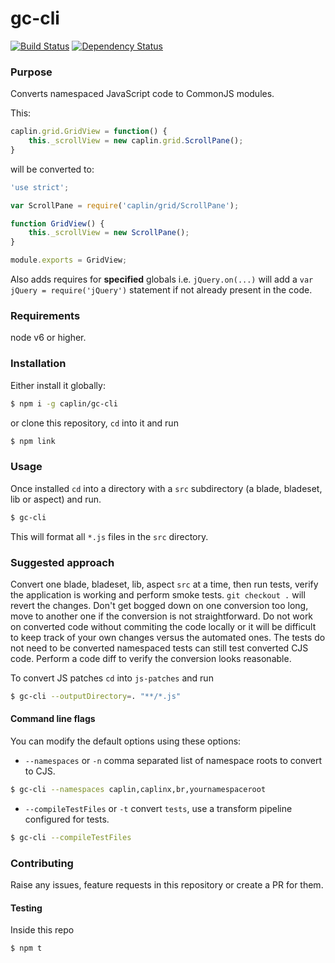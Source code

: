 # gc-cli
[![Build Status](https://secure.travis-ci.org/caplin/gc-cli.png)](http://travis-ci.org/caplin/gc-cli)
[![Dependency Status](https://david-dm.org/caplin/gc-cli.png?theme=shields.io)](https://david-dm.org/caplin/gc-cli)

### Purpose

Converts namespaced JavaScript code to CommonJS modules.

This:

```javascript
caplin.grid.GridView = function() {
	this._scrollView = new caplin.grid.ScrollPane();
}
```

will be converted to:

```javascript
'use strict';

var ScrollPane = require('caplin/grid/ScrollPane');

function GridView() {
	this._scrollView = new ScrollPane();
}

module.exports = GridView;
```

Also adds requires for **specified** globals i.e. `jQuery.on(...)` will add a
`var jQuery = require('jQuery')` statement if not already present in the code.

### Requirements

node v6 or higher.

### Installation

Either install it globally:

```bash
$ npm i -g caplin/gc-cli
```

or clone this repository, `cd` into it and run

```bash
$ npm link
```

### Usage

Once installed `cd` into a directory with a `src` subdirectory (a blade,
bladeset, lib or aspect) and run.

```bash
$ gc-cli
```

This will format all `*.js` files in the `src` directory.

### Suggested approach

Convert one blade, bladeset, lib, aspect `src` at a time, then run tests, verify
the application is working and perform smoke tests. `git checkout .` will revert
the changes. Don't get bogged down on one conversion too long, move to another
one if the conversion is not straightforward. Do not work on converted code
without commiting the code locally or it will be difficult to keep track of your
own changes versus the automated ones. The tests do not need to be converted
namespaced tests can still test converted CJS code. Perform a code diff to
verify the conversion looks reasonable.

To convert JS patches `cd` into `js-patches` and run

```bash
$ gc-cli --outputDirectory=. "**/*.js"
```

#### Command line flags

You can modify the default options using these options:

* `--namespaces` or `-n` comma separated list of namespace roots to convert to
CJS.

```bash
$ gc-cli --namespaces caplin,caplinx,br,yournamespaceroot
```

* `--compileTestFiles` or `-t` convert `tests`, use a transform pipeline
configured for tests.

```bash
$ gc-cli --compileTestFiles
```

### Contributing

Raise any issues, feature requests in this repository or create a PR for them.

#### Testing

Inside this repo

```bash
$ npm t
```
